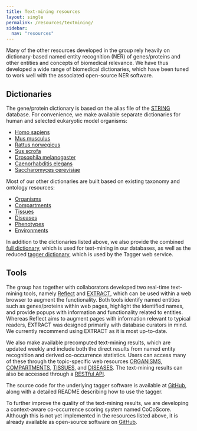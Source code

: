 ```yaml
---
title: Text-mining resources
layout: single
permalink: /resources/textmining/
sidebar:
  nav: "resources"
---
```

Many of the other resources developed in the group rely heavily on dictionary-based named entity recognition (NER) of genes/proteins and other entities and concepts of biomedical relevance. We have thus developed a wide range of biomedical dictionaries, which have been tuned to work well with the associated open-source NER software.

## Dictionaries

The gene/protein dictionary is based on the alias file of the [STRING](https://string-db.org/) database. For convenience, we make available separate dictionaries for human and selected eukaryotic model organisms:
* [Homo sapiens](http://download.jensenlab.org/human_dictionary.tar.gz)
* [Mus musculus](http://download.jensenlab.org/mouse_dictionary.tar.gz)
* [Rattus norwegicus](http://download.jensenlab.org/rat_dictionary.tar.gz)
* [Sus scrofa](http://download.jensenlab.org/pig_dictionary.tar.gz)
* [Drosophila melanogaster](http://download.jensenlab.org/fly_dictionary.tar.gz)
* [Caenorhabditis elegans](http://download.jensenlab.org/worm_dictionary.tar.gz)
* [Saccharomyces cerevisiae](http://download.jensenlab.org/yeast_dictionary.tar.gz)

Most of our other dictionaries are built based on existing taxonomy and ontology resources:
* [Organisms](http://download.jensenlab.org/organisms_dictionary.tar.gz)
* [Compartments](http://download.jensenlab.org/compartments_dictionary.tar.gz)
* [Tissues](http://download.jensenlab.org/tissues_dictionary.tar.gz)
* [Diseases](http://download.jensenlab.org/diseases_dictionary.tar.gz)
* [Phenotypes](http://download.jensenlab.org/phenotypes_dictionary.tar.gz)
* [Environments](http://download.jensenlab.org/environments_dictionary.tar.gz)

In addition to the dictionaries listed above, we also provide the combined [full dictionary](http://download.jensenlab.org/full_dictionary.tar.gz), which is used for text-mining in our databases, as well as the reduced [tagger dictionary](http://download.jensenlab.org/tagger_dictionary.tar.gz), which is used by the Tagger web service.

## Tools

The group has together with collaborators developed two real-time text-mining tools, namely [Reflect](http://reflect.ws/) and [EXTRACT](https://extract.jensenlab.org/), which can be used within a web browser to augment the functionality. Both tools identify named entities such as genes/proteins within web pages, highlight the identified names, and provide popups with information and functionality related to entities. Whereas Reflect aims to augment pages with information relevant to typical readers, EXTRACT was designed primarily with database curators in mind. We currently recommend using EXTRACT as it is most up-to-date.

We also make available precomputed text-mining results, which are updated weekly and include both the direct results from named entity recognition and derived co-occurrence statistics. Users can access many of these through the topic-specific web resources [ORGANISMS](https://organisms.jensenlab.org/), [COMPARTMENTS](https://compartments.jensenlab.org/), [TISSUES](https://tissues.jensenlab.org/), and [DISEASES](https://diseases.jensenlab.org/). The text-mining results can also be accessed through a [RESTful API](https://api.jensenlab.org/).

The source code for the underlying tagger software is available at [GitHub](https://github.com/larsjuhljensen/tagger), along with a detailed README describing how to use the tagger.

To further improve the quality of the text-mining results, we are developing a context-aware co-occurrence scoring system named CoCoScore. Although this is not yet implemented in the resources listed above, it is already available as open-source software on [GitHub](https://github.com/JungeAlexander/cocoscore).
